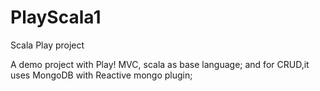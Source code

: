 # PlayScala1
Scala Play project

A demo project with Play! MVC, scala as base language; and for CRUD,it uses MongoDB with Reactive mongo plugin;
